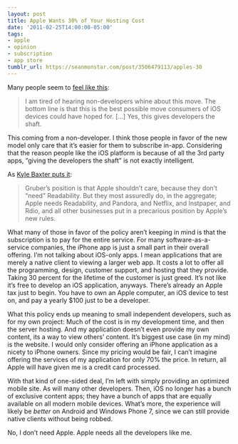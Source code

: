 ```yaml
---
layout: post
title: Apple Wants 30% of Your Hosting Cost
date: '2011-02-25T14:00:00-05:00'
tags:
- apple
- opinion
- subscription
- app store
tumblr_url: https://seanmonstar.com/post/3506479113/apples-30
---
```

Many people seem to [feel like this](http://brooksreview.net/2011/02/subscriptions-mg/):

> I am tired of hearing non-developers whine about this move. The bottom line is that this is the best possible move consumers of iOS devices could have hoped for. […] Yes, this gives developers the shaft.

This coming from a non-developer. I think those people in favor of the new model only care that it’s easier for them to subscribe in-app. Considering that the reason people like the iOS platform is because of all the 3rd party apps, “giving the developers the shaft” is not exactly intelligent.

As [Kyle Baxter puts it](http://www.tightwind.net/2011/02/gruber-apple-doesnt-need-readability-yes-they-do/):

> Gruber’s position is that Apple shouldn’t care, because they don’t “need” Readability. But they most assuredly do, in the aggregate; Apple needs Readability, and Pandora, and Netflix, and Instpaper, and Rdio, and all other businesses put in a precarious position by Apple’s new rules.

What many of those in favor of the policy aren’t keeping in mind is that the subscription is to pay for the entire service. For many software-as-a-service companies, the iPhone app is just a small part in their overall offering. I’m not talking about iOS-only apps. I mean applications that are merely a native client to viewing a larger web app. It costs a lot to offer all the programming, design, customer support, and hosting that they provide. Taking 30 percent for the lifetime of the customer is just greed. It’s not like it’s free to develop an iOS application, anyways. There’s already an Apple tax just to begin. You have to own an Apple computer, an iOS device to test on, and pay a yearly $100 just to be a developer.

What this policy ends up meaning to small independent developers, such as for my own project: Much of the cost is in my development time, and then the server hosting. And my application doesn’t even provide my own content, its a way to view others’ content. It’s biggest use case (in my mind) is the website. I would only consider offering an iPhone application as a nicety to iPhone owners. Since my pricing would be fair, I can’t imagine offering the services of my application for only 70% the price. In return, all Apple will have given me is a credit card processed.

With that kind of one-sided deal, I’m left with simply providing an optimized mobile site. As will many other developers. Then, iOS no longer has a bunch of exclusive content apps; they have a bunch of apps that are equally available on all modern mobile devices. What’s more, the experience will likely be _better_ on Android and Windows Phone 7, since we can still provide native clients without being robbed.

No, I don’t need Apple. Apple needs all the developers like me.

